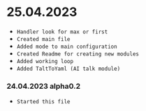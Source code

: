# 25.04.2023

- ``Handler look for max or first``
- ``Created main file``
- ``Added mode to main configuration``
- ``Created Readme for creating new modules``
- ``Added working loop``
- ``Added TaltToYaml (AI talk module)``

### 24.04.2023 alpha0.2

- ``Started this file``